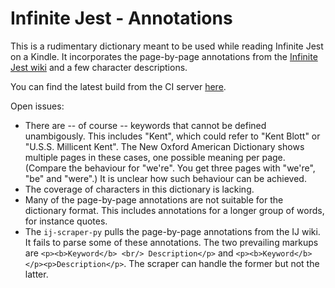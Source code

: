 # Infinite Jest - Annotations

This is a rudimentary dictionary meant to be used while reading Infinite Jest on a Kindle. It incorporates the page-by-page annotations from the [Infinite Jest wiki](http://infinitejest.wallacewiki.com/) and a few character descriptions.

You can find the latest build from the CI server [here](https://s3.amazonaws.com/ij-dict/ij-dict.mobi).

Open issues:

+ There are -- of course -- keywords that cannot be defined unambigously. This includes "Kent", which could refer to "Kent Blott" or "U.S.S. Millicent Kent". The New Oxford American Dictionary shows multiple pages in these cases, one possible meaning per page. (Compare the behaviour for "we're". You get three pages with "we're", "be" and "were".) It is unclear how such behaviour can be achieved.
+ The coverage of characters in this dictionary is lacking.
+ Many of the page-by-page annotations are not suitable for the dictionary format. This includes annotations for a longer group of words, for instance quotes.
+ The `ij-scraper-py` pulls the page-by-page annotations from the IJ wiki. It fails to parse some of these annotations. The two prevailing markups are `<p><b>Keyword</b> <br/> Description</p>` and `<p><b>Keyword</b></p><p>Description</p>`. The scraper can handle the former but not the latter.

